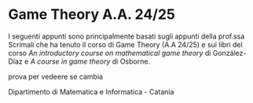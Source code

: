 # Game Theory A.A. 24/25
I seguenti appunti sono principalmente basati sugli appunti della prof.ssa Scrimali che ha tenuto il corso di Game Theory (A.A 24/25) e sui libri del corso *An introductory course on mathematical game theory* di González-Díaz e *A course in game theory* di Osborne. 

prova per vedeere se cambia

Dipartimento di Matematica e Informatica - Catania

